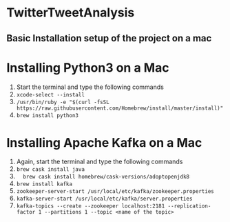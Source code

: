 # TwitterTweetAnalysis

## Basic Installation setup of the project on a mac
# Installing Python3 on a Mac
1. Start the terminal and type the following commands
2. `xcode-select --install`
3. `/usr/bin/ruby -e "$(curl -fsSL https://raw.githubusercontent.com/Homebrew/install/master/install)"`
4. `brew install python3`


# Installing Apache Kafka on a Mac
1. Again, start the terminal and type the following commands
2. `brew cask install java`
3. `  brew cask install homebrew/cask-versions/adoptopenjdk8`
4. `brew install kafka`
5. `zookeeper-server-start /usr/local/etc/kafka/zookeeper.properties`
6. `kafka-server-start /usr/local/etc/kafka/server.properties`
7. `kafka-topics --create --zookeeper localhost:2181 --replication-factor 1 --partitions 1 --topic <name of the topic>`
